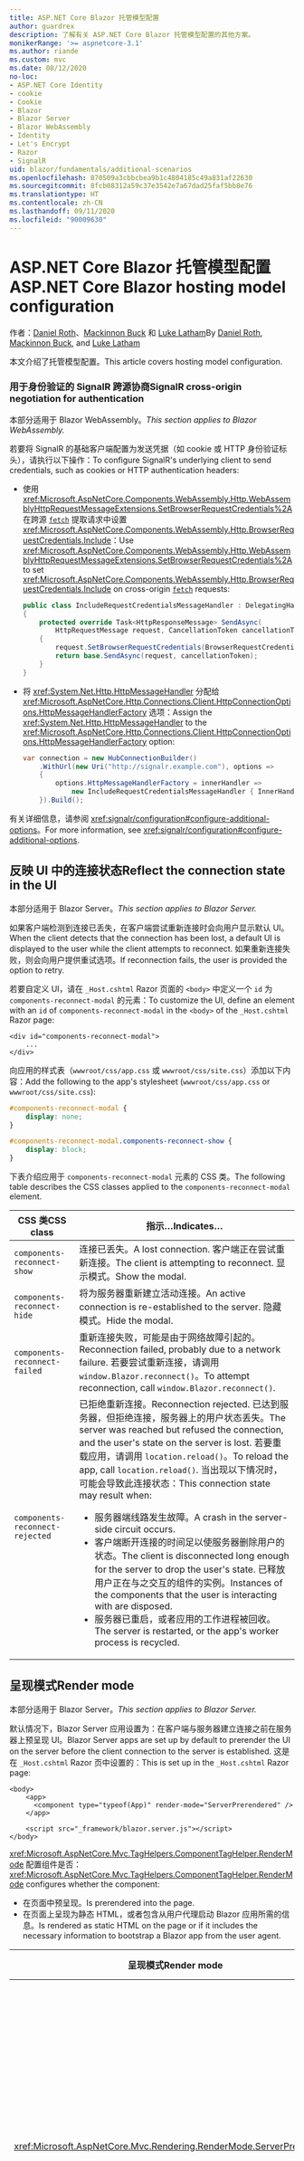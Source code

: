 ```yaml
---
title: ASP.NET Core Blazor 托管模型配置
author: guardrex
description: 了解有关 ASP.NET Core Blazor 托管模型配置的其他方案。
monikerRange: '>= aspnetcore-3.1'
ms.author: riande
ms.custom: mvc
ms.date: 08/12/2020
no-loc:
- ASP.NET Core Identity
- cookie
- Cookie
- Blazor
- Blazor Server
- Blazor WebAssembly
- Identity
- Let's Encrypt
- Razor
- SignalR
uid: blazor/fundamentals/additional-scenarios
ms.openlocfilehash: 870509a3cbbcbea9b1c4804185c49a831af22630
ms.sourcegitcommit: 8fcb08312a59c37e3542e7a67dad25faf5bb8e76
ms.translationtype: HT
ms.contentlocale: zh-CN
ms.lasthandoff: 09/11/2020
ms.locfileid: "90009630"
---
```

# <a name="aspnet-core-no-locblazor-hosting-model-configuration"></a><span data-ttu-id="2695a-103">ASP.NET Core Blazor 托管模型配置</span><span class="sxs-lookup"><span data-stu-id="2695a-103">ASP.NET Core Blazor hosting model configuration</span></span>

<span data-ttu-id="2695a-104">作者：[Daniel Roth](https://github.com/danroth27)、[Mackinnon Buck](https://github.com/MackinnonBuck) 和 [Luke Latham](https://github.com/guardrex)</span><span class="sxs-lookup"><span data-stu-id="2695a-104">By [Daniel Roth](https://github.com/danroth27), [Mackinnon Buck](https://github.com/MackinnonBuck), and [Luke Latham](https://github.com/guardrex)</span></span>

<span data-ttu-id="2695a-105">本文介绍了托管模型配置。</span><span class="sxs-lookup"><span data-stu-id="2695a-105">This article covers hosting model configuration.</span></span>

### <a name="no-locsignalr-cross-origin-negotiation-for-authentication"></a><span data-ttu-id="2695a-106">用于身份验证的 SignalR 跨源协商</span><span class="sxs-lookup"><span data-stu-id="2695a-106">SignalR cross-origin negotiation for authentication</span></span>

<span data-ttu-id="2695a-107">本部分适用于 Blazor WebAssembly。</span><span class="sxs-lookup"><span data-stu-id="2695a-107">*This section applies to Blazor WebAssembly.*</span></span>

<span data-ttu-id="2695a-108">若要将 SignalR 的基础客户端配置为发送凭据（如 cookie 或 HTTP 身份验证标头），请执行以下操作：</span><span class="sxs-lookup"><span data-stu-id="2695a-108">To configure SignalR's underlying client to send credentials, such as cookies or HTTP authentication headers:</span></span>

* <span data-ttu-id="2695a-109">使用 <xref:Microsoft.AspNetCore.Components.WebAssembly.Http.WebAssemblyHttpRequestMessageExtensions.SetBrowserRequestCredentials%2A> 在跨源 [`fetch`](https://developer.mozilla.org/docs/Web/API/Fetch_API/Using_Fetch) 提取请求中设置 <xref:Microsoft.AspNetCore.Components.WebAssembly.Http.BrowserRequestCredentials.Include>：</span><span class="sxs-lookup"><span data-stu-id="2695a-109">Use <xref:Microsoft.AspNetCore.Components.WebAssembly.Http.WebAssemblyHttpRequestMessageExtensions.SetBrowserRequestCredentials%2A> to set <xref:Microsoft.AspNetCore.Components.WebAssembly.Http.BrowserRequestCredentials.Include> on cross-origin [`fetch`](https://developer.mozilla.org/docs/Web/API/Fetch_API/Using_Fetch) requests:</span></span>

  ```csharp
  public class IncludeRequestCredentialsMessageHandler : DelegatingHandler
  {
      protected override Task<HttpResponseMessage> SendAsync(
          HttpRequestMessage request, CancellationToken cancellationToken)
      {
          request.SetBrowserRequestCredentials(BrowserRequestCredentials.Include);
          return base.SendAsync(request, cancellationToken);
      }
  }
  ```

* <span data-ttu-id="2695a-110">将 <xref:System.Net.Http.HttpMessageHandler> 分配给 <xref:Microsoft.AspNetCore.Http.Connections.Client.HttpConnectionOptions.HttpMessageHandlerFactory> 选项：</span><span class="sxs-lookup"><span data-stu-id="2695a-110">Assign the <xref:System.Net.Http.HttpMessageHandler> to the <xref:Microsoft.AspNetCore.Http.Connections.Client.HttpConnectionOptions.HttpMessageHandlerFactory> option:</span></span>

  ```csharp
  var connection = new HubConnectionBuilder()
      .WithUrl(new Uri("http://signalr.example.com"), options =>
      {
          options.HttpMessageHandlerFactory = innerHandler => 
              new IncludeRequestCredentialsMessageHandler { InnerHandler = innerHandler };
      }).Build();
  ```

<span data-ttu-id="2695a-111">有关详细信息，请参阅 <xref:signalr/configuration#configure-additional-options>。</span><span class="sxs-lookup"><span data-stu-id="2695a-111">For more information, see <xref:signalr/configuration#configure-additional-options>.</span></span>

## <a name="reflect-the-connection-state-in-the-ui"></a><span data-ttu-id="2695a-112">反映 UI 中的连接状态</span><span class="sxs-lookup"><span data-stu-id="2695a-112">Reflect the connection state in the UI</span></span>

<span data-ttu-id="2695a-113">本部分适用于 Blazor Server。</span><span class="sxs-lookup"><span data-stu-id="2695a-113">*This section applies to Blazor Server.*</span></span>

<span data-ttu-id="2695a-114">如果客户端检测到连接已丢失，在客户端尝试重新连接时会向用户显示默认 UI。</span><span class="sxs-lookup"><span data-stu-id="2695a-114">When the client detects that the connection has been lost, a default UI is displayed to the user while the client attempts to reconnect.</span></span> <span data-ttu-id="2695a-115">如果重新连接失败，则会向用户提供重试选项。</span><span class="sxs-lookup"><span data-stu-id="2695a-115">If reconnection fails, the user is provided the option to retry.</span></span>

<span data-ttu-id="2695a-116">若要自定义 UI，请在 `_Host.cshtml` Razor 页面的 `<body>` 中定义一个 `id` 为 `components-reconnect-modal` 的元素：</span><span class="sxs-lookup"><span data-stu-id="2695a-116">To customize the UI, define an element with an `id` of `components-reconnect-modal` in the `<body>` of the `_Host.cshtml` Razor page:</span></span>

```cshtml
<div id="components-reconnect-modal">
    ...
</div>
```

<span data-ttu-id="2695a-117">向应用的样式表（`wwwroot/css/app.css` 或 `wwwroot/css/site.css`）添加以下内容：</span><span class="sxs-lookup"><span data-stu-id="2695a-117">Add the following to the app's stylesheet (`wwwroot/css/app.css` or `wwwroot/css/site.css`):</span></span>

```css
#components-reconnect-modal {
    display: none;
}

#components-reconnect-modal.components-reconnect-show {
    display: block;
}
```

<span data-ttu-id="2695a-118">下表介绍应用于 `components-reconnect-modal` 元素的 CSS 类。</span><span class="sxs-lookup"><span data-stu-id="2695a-118">The following table describes the CSS classes applied to the `components-reconnect-modal` element.</span></span>

| <span data-ttu-id="2695a-119">CSS 类</span><span class="sxs-lookup"><span data-stu-id="2695a-119">CSS class</span></span>                       | <span data-ttu-id="2695a-120">指示&hellip;</span><span class="sxs-lookup"><span data-stu-id="2695a-120">Indicates&hellip;</span></span> |
| ------------------------------- | ----------------- |
| `components-reconnect-show`     | <span data-ttu-id="2695a-121">连接已丢失。</span><span class="sxs-lookup"><span data-stu-id="2695a-121">A lost connection.</span></span> <span data-ttu-id="2695a-122">客户端正在尝试重新连接。</span><span class="sxs-lookup"><span data-stu-id="2695a-122">The client is attempting to reconnect.</span></span> <span data-ttu-id="2695a-123">显示模式。</span><span class="sxs-lookup"><span data-stu-id="2695a-123">Show the modal.</span></span> |
| `components-reconnect-hide`     | <span data-ttu-id="2695a-124">将为服务器重新建立活动连接。</span><span class="sxs-lookup"><span data-stu-id="2695a-124">An active connection is re-established to the server.</span></span> <span data-ttu-id="2695a-125">隐藏模式。</span><span class="sxs-lookup"><span data-stu-id="2695a-125">Hide the modal.</span></span> |
| `components-reconnect-failed`   | <span data-ttu-id="2695a-126">重新连接失败，可能是由于网络故障引起的。</span><span class="sxs-lookup"><span data-stu-id="2695a-126">Reconnection failed, probably due to a network failure.</span></span> <span data-ttu-id="2695a-127">若要尝试重新连接，请调用 `window.Blazor.reconnect()`。</span><span class="sxs-lookup"><span data-stu-id="2695a-127">To attempt reconnection, call `window.Blazor.reconnect()`.</span></span> |
| `components-reconnect-rejected` | <span data-ttu-id="2695a-128">已拒绝重新连接。</span><span class="sxs-lookup"><span data-stu-id="2695a-128">Reconnection rejected.</span></span> <span data-ttu-id="2695a-129">已达到服务器，但拒绝连接，服务器上的用户状态丢失。</span><span class="sxs-lookup"><span data-stu-id="2695a-129">The server was reached but refused the connection, and the user's state on the server is lost.</span></span> <span data-ttu-id="2695a-130">若要重载应用，请调用 `location.reload()`。</span><span class="sxs-lookup"><span data-stu-id="2695a-130">To reload the app, call `location.reload()`.</span></span> <span data-ttu-id="2695a-131">当出现以下情况时，可能会导致此连接状态：</span><span class="sxs-lookup"><span data-stu-id="2695a-131">This connection state may result when:</span></span><ul><li><span data-ttu-id="2695a-132">服务器端线路发生故障。</span><span class="sxs-lookup"><span data-stu-id="2695a-132">A crash in the server-side circuit occurs.</span></span></li><li><span data-ttu-id="2695a-133">客户端断开连接的时间足以使服务器删除用户的状态。</span><span class="sxs-lookup"><span data-stu-id="2695a-133">The client is disconnected long enough for the server to drop the user's state.</span></span> <span data-ttu-id="2695a-134">已释放用户正在与之交互的组件的实例。</span><span class="sxs-lookup"><span data-stu-id="2695a-134">Instances of the components that the user is interacting with are disposed.</span></span></li><li><span data-ttu-id="2695a-135">服务器已重启，或者应用的工作进程被回收。</span><span class="sxs-lookup"><span data-stu-id="2695a-135">The server is restarted, or the app's worker process is recycled.</span></span></li></ul> |

## <a name="render-mode"></a><span data-ttu-id="2695a-136">呈现模式</span><span class="sxs-lookup"><span data-stu-id="2695a-136">Render mode</span></span>

<span data-ttu-id="2695a-137">本部分适用于 Blazor Server。</span><span class="sxs-lookup"><span data-stu-id="2695a-137">*This section applies to Blazor Server.*</span></span>

<span data-ttu-id="2695a-138">默认情况下，Blazor Server 应用设置为：在客户端与服务器建立连接之前在服务器上预呈现 UI。</span><span class="sxs-lookup"><span data-stu-id="2695a-138">Blazor Server apps are set up by default to prerender the UI on the server before the client connection to the server is established.</span></span> <span data-ttu-id="2695a-139">这是在 `_Host.cshtml` Razor 页中设置的：</span><span class="sxs-lookup"><span data-stu-id="2695a-139">This is set up in the `_Host.cshtml` Razor page:</span></span>

```cshtml
<body>
    <app>
      <component type="typeof(App)" render-mode="ServerPrerendered" />
    </app>

    <script src="_framework/blazor.server.js"></script>
</body>
```

<span data-ttu-id="2695a-140"><xref:Microsoft.AspNetCore.Mvc.TagHelpers.ComponentTagHelper.RenderMode> 配置组件是否：</span><span class="sxs-lookup"><span data-stu-id="2695a-140"><xref:Microsoft.AspNetCore.Mvc.TagHelpers.ComponentTagHelper.RenderMode> configures whether the component:</span></span>

* <span data-ttu-id="2695a-141">在页面中预呈现。</span><span class="sxs-lookup"><span data-stu-id="2695a-141">Is prerendered into the page.</span></span>
* <span data-ttu-id="2695a-142">在页面上呈现为静态 HTML，或者包含从用户代理启动 Blazor 应用所需的信息。</span><span class="sxs-lookup"><span data-stu-id="2695a-142">Is rendered as static HTML on the page or if it includes the necessary information to bootstrap a Blazor app from the user agent.</span></span>

| <span data-ttu-id="2695a-143">呈现模式</span><span class="sxs-lookup"><span data-stu-id="2695a-143">Render mode</span></span> | <span data-ttu-id="2695a-144">描述</span><span class="sxs-lookup"><span data-stu-id="2695a-144">Description</span></span> |
| --- | --- |
| <xref:Microsoft.AspNetCore.Mvc.Rendering.RenderMode.ServerPrerendered> | <span data-ttu-id="2695a-145">在静态 HTML 中呈现组件，并包含 Blazor Server 应用的标记。</span><span class="sxs-lookup"><span data-stu-id="2695a-145">Renders the component into static HTML and includes a marker for a Blazor Server app.</span></span> <span data-ttu-id="2695a-146">用户代理启动时，此标记用于启动 Blazor 应用。</span><span class="sxs-lookup"><span data-stu-id="2695a-146">When the user-agent starts, this marker is used to bootstrap a Blazor app.</span></span> |
| <xref:Microsoft.AspNetCore.Mvc.Rendering.RenderMode.Server> | <span data-ttu-id="2695a-147">呈现 Blazor Server 应用的标记。</span><span class="sxs-lookup"><span data-stu-id="2695a-147">Renders a marker for a Blazor Server app.</span></span> <span data-ttu-id="2695a-148">不包括组件的输出。</span><span class="sxs-lookup"><span data-stu-id="2695a-148">Output from the component isn't included.</span></span> <span data-ttu-id="2695a-149">用户代理启动时，此标记用于启动 Blazor 应用。</span><span class="sxs-lookup"><span data-stu-id="2695a-149">When the user-agent starts, this marker is used to bootstrap a Blazor app.</span></span> |
| <xref:Microsoft.AspNetCore.Mvc.Rendering.RenderMode.Static> | <span data-ttu-id="2695a-150">将组件呈现为静态 HTML。</span><span class="sxs-lookup"><span data-stu-id="2695a-150">Renders the component into static HTML.</span></span> |

<span data-ttu-id="2695a-151">不支持从静态 HTML 页面呈现服务器组件。</span><span class="sxs-lookup"><span data-stu-id="2695a-151">Rendering server components from a static HTML page isn't supported.</span></span>

## <a name="initialize-the-no-locblazor-circuit"></a><span data-ttu-id="2695a-152">初始化 Blazor 回路</span><span class="sxs-lookup"><span data-stu-id="2695a-152">Initialize the Blazor circuit</span></span>

<span data-ttu-id="2695a-153">本部分适用于 Blazor Server。</span><span class="sxs-lookup"><span data-stu-id="2695a-153">*This section applies to Blazor Server.*</span></span>

<span data-ttu-id="2695a-154">在 `Pages/_Host.cshtml` 文件中配置 Blazor Server 应用 [SignalR 回路 ](xref:blazor/hosting-models#circuits) 的手动启动：</span><span class="sxs-lookup"><span data-stu-id="2695a-154">Configure the manual start of a Blazor Server app's [SignalR circuit](xref:blazor/hosting-models#circuits) in the `Pages/_Host.cshtml` file:</span></span>

* <span data-ttu-id="2695a-155">将 `autostart="false"` 属性添加到 `blazor.server.js` 脚本的 `<script>` 标记中。</span><span class="sxs-lookup"><span data-stu-id="2695a-155">Add an `autostart="false"` attribute to the `<script>` tag for the `blazor.server.js` script.</span></span>
* <span data-ttu-id="2695a-156">将调用 `Blazor.start` 的脚本放置在 `blazor.server.js` 脚本标记之后并放在结束的 `</body>` 标记内。</span><span class="sxs-lookup"><span data-stu-id="2695a-156">Place a script that calls `Blazor.start` after the `blazor.server.js` script's tag and inside the closing `</body>` tag.</span></span>

<span data-ttu-id="2695a-157">禁用 `autostart` 时，应用中不依赖该回路的任何方面都能正常工作。</span><span class="sxs-lookup"><span data-stu-id="2695a-157">When `autostart` is disabled, any aspect of the app that doesn't depend on the circuit works normally.</span></span> <span data-ttu-id="2695a-158">例如，客户端路由正常运行。</span><span class="sxs-lookup"><span data-stu-id="2695a-158">For example, client-side routing is operational.</span></span> <span data-ttu-id="2695a-159">但是，在调用 `Blazor.start` 之前，依赖于该回路的任何方面不会正常运行。</span><span class="sxs-lookup"><span data-stu-id="2695a-159">However, any aspect that depends on the circuit isn't operational until `Blazor.start` is called.</span></span> <span data-ttu-id="2695a-160">如果没有已建立的回路，应用行为是不可预测的。</span><span class="sxs-lookup"><span data-stu-id="2695a-160">App behavior is unpredictable without an established circuit.</span></span> <span data-ttu-id="2695a-161">例如，在回路断开连接时，组件方法无法执行。</span><span class="sxs-lookup"><span data-stu-id="2695a-161">For example, component methods fail to execute while the circuit is disconnected.</span></span>

### <a name="initialize-no-locblazor-when-the-document-is-ready"></a><span data-ttu-id="2695a-162">文档准备就绪时初始化 Blazor</span><span class="sxs-lookup"><span data-stu-id="2695a-162">Initialize Blazor when the document is ready</span></span>

<span data-ttu-id="2695a-163">文档准备就绪时初始化 Blazor 应用：</span><span class="sxs-lookup"><span data-stu-id="2695a-163">To initialize the Blazor app when the document is ready:</span></span>

```cshtml
<body>

    ...

    <script autostart="false" src="_framework/blazor.server.js"></script>
    <script>
      document.addEventListener("DOMContentLoaded", function() {
        Blazor.start();
      });
    </script>
</body>
```

### <a name="chain-to-the-promise-that-results-from-a-manual-start"></a><span data-ttu-id="2695a-164">链接到由手动启动生成的 `Promise`</span><span class="sxs-lookup"><span data-stu-id="2695a-164">Chain to the `Promise` that results from a manual start</span></span>

<span data-ttu-id="2695a-165">若要执行其他任务（如 JS 互操作初始化），请使用 `then` 链接到 `Promise`（由手动 Blazor 应用启动生成）：</span><span class="sxs-lookup"><span data-stu-id="2695a-165">To perform additional tasks, such as JS interop initialization, use `then` to chain to the `Promise` that results from a manual Blazor app start:</span></span>

```cshtml
<body>

    ...

    <script autostart="false" src="_framework/blazor.server.js"></script>
    <script>
      Blazor.start().then(function () {
        ...
      });
    </script>
</body>
```

### <a name="configure-the-no-locsignalr-client"></a><span data-ttu-id="2695a-166">配置 SignalR 客户端</span><span class="sxs-lookup"><span data-stu-id="2695a-166">Configure the SignalR client</span></span>

#### <a name="logging"></a><span data-ttu-id="2695a-167">日志记录</span><span class="sxs-lookup"><span data-stu-id="2695a-167">Logging</span></span>

<span data-ttu-id="2695a-168">若要配置 SignalR 客户端日志，请传入调用 `configureLogging` 的配置对象 (`configureSignalR`)，此对象在客户端生成器上具有日志级别：</span><span class="sxs-lookup"><span data-stu-id="2695a-168">To configure SignalR client logging, pass in a configuration object (`configureSignalR`) that calls `configureLogging` with the log level on the client builder:</span></span>

```cshtml
<body>

    ...

    <script autostart="false" src="_framework/blazor.server.js"></script>
    <script>
      Blazor.start({
        configureSignalR: function (builder) {
          builder.configureLogging("information");
        }
      });
    </script>
</body>
```

<span data-ttu-id="2695a-169">在前面的示例中，`information` 相当于日志级别 <xref:Microsoft.Extensions.Logging.LogLevel.Information?displayProperty=nameWithType>。</span><span class="sxs-lookup"><span data-stu-id="2695a-169">In the preceding example, `information` is equivalent to a log level of <xref:Microsoft.Extensions.Logging.LogLevel.Information?displayProperty=nameWithType>.</span></span>

### <a name="modify-the-reconnection-handler"></a><span data-ttu-id="2695a-170">修改重新连接处理程序</span><span class="sxs-lookup"><span data-stu-id="2695a-170">Modify the reconnection handler</span></span>

<span data-ttu-id="2695a-171">可以针对自定义行为修改重新连接处理程序的线路连接事件，如：</span><span class="sxs-lookup"><span data-stu-id="2695a-171">The reconnection handler's circuit connection events can be modified for custom behaviors, such as:</span></span>

* <span data-ttu-id="2695a-172">在连接断开时通知用户。</span><span class="sxs-lookup"><span data-stu-id="2695a-172">To notify the user if the connection is dropped.</span></span>
* <span data-ttu-id="2695a-173">在线路连接时（通过客户端）执行日志记录。</span><span class="sxs-lookup"><span data-stu-id="2695a-173">To perform logging (from the client) when a circuit is connected.</span></span>

<span data-ttu-id="2695a-174">若要修改连接事件，请为以下连接更改注册回调：</span><span class="sxs-lookup"><span data-stu-id="2695a-174">To modify the connection events, register callbacks for the following connection changes:</span></span>

* <span data-ttu-id="2695a-175">使用 `onConnectionDown` 删除的连接。</span><span class="sxs-lookup"><span data-stu-id="2695a-175">Dropped connections use `onConnectionDown`.</span></span>
* <span data-ttu-id="2695a-176">已建立/重新建立的连接使用 `onConnectionUp`。</span><span class="sxs-lookup"><span data-stu-id="2695a-176">Established/re-established connections use `onConnectionUp`.</span></span>

<span data-ttu-id="2695a-177">必须同时指定 `onConnectionDown` 和 `onConnectionUp`：</span><span class="sxs-lookup"><span data-stu-id="2695a-177">**Both** `onConnectionDown` and `onConnectionUp` must be specified:</span></span>

```cshtml
<body>

    ...

    <script autostart="false" src="_framework/blazor.server.js"></script>
    <script>
      Blazor.start({
        reconnectionHandler: {
          onConnectionDown: (options, error) => console.error(error);
          onConnectionUp: () => console.log("Up, up, and away!");
        }
      });
    </script>
</body>
```

### <a name="adjust-the-reconnection-retry-count-and-interval"></a><span data-ttu-id="2695a-178">调整重新连接重试计数和间隔</span><span class="sxs-lookup"><span data-stu-id="2695a-178">Adjust the reconnection retry count and interval</span></span>

<span data-ttu-id="2695a-179">若要调整重新连接重试次数和间隔，请设置重试次数 (`maxRetries`) 和允许每次重试运行的毫秒数 (`retryIntervalMilliseconds`)：</span><span class="sxs-lookup"><span data-stu-id="2695a-179">To adjust the reconnection retry count and interval, set the number of retries (`maxRetries`) and period in milliseconds permitted for each retry attempt (`retryIntervalMilliseconds`):</span></span>

```cshtml
<body>

    ...

    <script autostart="false" src="_framework/blazor.server.js"></script>
    <script>
      Blazor.start({
        reconnectionOptions: {
          maxRetries: 3,
          retryIntervalMilliseconds: 2000
        }
      });
    </script>
</body>
```

## <a name="hide-or-replace-the-reconnection-display"></a><span data-ttu-id="2695a-180">隐藏或替换重新连接显示</span><span class="sxs-lookup"><span data-stu-id="2695a-180">Hide or replace the reconnection display</span></span>

<span data-ttu-id="2695a-181">若要隐藏重新连接显示，请将重新连接处理程序的 `_reconnectionDisplay` 设置为空对象（`{}` 或 `new Object()`）：</span><span class="sxs-lookup"><span data-stu-id="2695a-181">To hide the reconnection display, set the reconnection handler's `_reconnectionDisplay` to an empty object (`{}` or `new Object()`):</span></span>

```cshtml
<body>

    ...

    <script autostart="false" src="_framework/blazor.server.js"></script>
    <script>
      window.addEventListener('beforeunload', function () {
        Blazor.defaultReconnectionHandler._reconnectionDisplay = {};
      });

      Blazor.start();
    </script>
</body>
```

<span data-ttu-id="2695a-182">若要替换重新连接显示，请将前面示例中的 `_reconnectionDisplay` 设置为要显示的元素：</span><span class="sxs-lookup"><span data-stu-id="2695a-182">To replace the reconnection display, set `_reconnectionDisplay` in the preceding example to the element for display:</span></span>

```javascript
Blazor.defaultReconnectionHandler._reconnectionDisplay = 
  document.getElementById("{ELEMENT ID}");
```

<span data-ttu-id="2695a-183">占位符 `{ELEMENT ID}` 是要显示的 HTML 元素的 ID。</span><span class="sxs-lookup"><span data-stu-id="2695a-183">The placeholder `{ELEMENT ID}` is the ID of the HTML element to display.</span></span>

::: moniker range=">= aspnetcore-5.0"

<span data-ttu-id="2695a-184">通过在应用的 CSS (`wwwroot/css/site.css`) 中为模式元素设置 `transition-delay` 属性，自定义重新连接显示出现之前的延迟。</span><span class="sxs-lookup"><span data-stu-id="2695a-184">Customize the delay before the reconnection display appears by setting the `transition-delay` property in the app's CSS (`wwwroot/css/site.css`) for the modal element.</span></span> <span data-ttu-id="2695a-185">以下示例将转换延迟从 500 毫秒（默认值）设置为 1000 毫秒（1 秒）：</span><span class="sxs-lookup"><span data-stu-id="2695a-185">The following example sets the transition delay from 500 ms (default) to 1,000 ms (1 second):</span></span>

```css
#components-reconnect-modal {
    transition: visibility 0s linear 1000ms;
}
```

::: moniker-end

## <a name="influence-html-head-tag-elements"></a><span data-ttu-id="2695a-186">影响 HTML `<head>` 标记元素</span><span class="sxs-lookup"><span data-stu-id="2695a-186">Influence HTML `<head>` tag elements</span></span>

<span data-ttu-id="2695a-187">本部分适用于 Blazor WebAssembly 和 Blazor Server 即将发布的 ASP.NET Core 5.0 版本。</span><span class="sxs-lookup"><span data-stu-id="2695a-187">*This section applies to the upcoming ASP.NET Core 5.0 release of Blazor WebAssembly and Blazor Server.*</span></span>

<span data-ttu-id="2695a-188">`Title`、`Link` 和 `Meta` 组件呈现时，会在 HTML `<head>` 标记元素中添加或更新数据：</span><span class="sxs-lookup"><span data-stu-id="2695a-188">When rendered, the `Title`, `Link`, and `Meta` components add or update data in the HTML `<head>` tag elements:</span></span>

```razor
@using Microsoft.AspNetCore.Components.Web.Extensions.Head

<Title Value="{TITLE}" />
<Link href="{URL}" rel="stylesheet" />
<Meta content="{DESCRIPTION}" name="description" />
```

<span data-ttu-id="2695a-189">在前面的示例中，`{TITLE}`、`{URL}` 和 `{DESCRIPTION}` 的占位符是字符串值、Razor 变量或 Razor 表达式。</span><span class="sxs-lookup"><span data-stu-id="2695a-189">In the preceding example, placeholders for `{TITLE}`, `{URL}`, and `{DESCRIPTION}` are string values, Razor variables, or Razor expressions.</span></span>

<span data-ttu-id="2695a-190">具有以下特性：</span><span class="sxs-lookup"><span data-stu-id="2695a-190">The following characteristics apply:</span></span>

* <span data-ttu-id="2695a-191">支持服务器端预呈现。</span><span class="sxs-lookup"><span data-stu-id="2695a-191">Server-side prerendering is supported.</span></span>
* <span data-ttu-id="2695a-192">`Value` 参数是 `Title` 组件唯一有效的参数。</span><span class="sxs-lookup"><span data-stu-id="2695a-192">The `Value` parameter is the only valid parameter for the `Title` component.</span></span>
* <span data-ttu-id="2695a-193">为 `Meta` 和 `Link` 组件提供的 HTML 属性是在[其他属性](xref:blazor/components/index#attribute-splatting-and-arbitrary-parameters)中捕获的，并传递到呈现的 HTML 标记。</span><span class="sxs-lookup"><span data-stu-id="2695a-193">HTML attributes provided to the `Meta` and `Link` components are captured in [additional attributes](xref:blazor/components/index#attribute-splatting-and-arbitrary-parameters) and passed through to the rendered HTML tag.</span></span>
* <span data-ttu-id="2695a-194">对于多个 `Title` 组件，页的标题反映了呈现的最后一个 `Title` 组件的 `Value`。</span><span class="sxs-lookup"><span data-stu-id="2695a-194">For multiple `Title` components, the title of the page reflects the `Value` of the last `Title` component rendered.</span></span>
* <span data-ttu-id="2695a-195">如果多个 `Meta` 或 `Link` 组件包含在相同的属性中，则每个 `Meta` 或 `Link` 组件呈现且仅呈现一个 HTML 标记。</span><span class="sxs-lookup"><span data-stu-id="2695a-195">If multiple `Meta` or `Link` components are included with identical attributes, there's exactly one HTML tag rendered per `Meta` or `Link` component.</span></span> <span data-ttu-id="2695a-196">两个 `Meta` 或 `Link` 组件不能引用同一个呈现的 HTML 标记。</span><span class="sxs-lookup"><span data-stu-id="2695a-196">Two `Meta` or `Link` components can't refer to the same rendered HTML tag.</span></span>
* <span data-ttu-id="2695a-197">对现有 `Meta` 或 `Link` 组件的参数所做的更改将在其呈现的 HTML 标记中体现。</span><span class="sxs-lookup"><span data-stu-id="2695a-197">Changes to the parameters of existing `Meta` or `Link` components are reflected in their rendered HTML tags.</span></span>
* <span data-ttu-id="2695a-198">如果不再呈现 `Link` 或 `Meta` 组件，并因此由框架释放，则会删除其呈现的 HTML 标记。</span><span class="sxs-lookup"><span data-stu-id="2695a-198">When the `Link` or `Meta` components are no longer rendered and thus disposed by the framework, their rendered HTML tags are removed.</span></span>

<span data-ttu-id="2695a-199">在子组件中使用其中一个框架组件时，只要呈现包含框架组件的子组件，呈现的 HTML 标记就会影响父组件的任何其他子组件。</span><span class="sxs-lookup"><span data-stu-id="2695a-199">When one of the framework components is used in a child component, the rendered HTML tag influences any other child component of the parent component as long as the child component containing the framework component is rendered.</span></span> <span data-ttu-id="2695a-200">在子组件中使用其中一个框架组件，与在 `wwwroot/index.html` 或 `Pages/_Host.cshtml` 中放置一个 HTML 标记之间的区别是，框架组件已呈现的 HTML 标记：</span><span class="sxs-lookup"><span data-stu-id="2695a-200">The distinction between using the one of these framework components in a child component and placing a an HTML tag in `wwwroot/index.html` or `Pages/_Host.cshtml` is that a framework component's rendered HTML tag:</span></span>

* <span data-ttu-id="2695a-201">可以根据应用程序状态进行修改。</span><span class="sxs-lookup"><span data-stu-id="2695a-201">Can be modified by application state.</span></span> <span data-ttu-id="2695a-202">不能根据应用程序状态修改硬编码 HTML 标记。</span><span class="sxs-lookup"><span data-stu-id="2695a-202">A hard-coded HTML tag can't be modified by application state.</span></span>
* <span data-ttu-id="2695a-203">将在不再呈现父组件的情况下从 HTML `<head>` 中被删除。</span><span class="sxs-lookup"><span data-stu-id="2695a-203">Is removed from the HTML `<head>` when the parent component is no longer rendered.</span></span>

## <a name="static-files"></a><span data-ttu-id="2695a-204">静态文件</span><span class="sxs-lookup"><span data-stu-id="2695a-204">Static files</span></span>

<span data-ttu-id="2695a-205">本部分适用于 Blazor Server。</span><span class="sxs-lookup"><span data-stu-id="2695a-205">*This section applies to Blazor Server.*</span></span>

<span data-ttu-id="2695a-206">若要使用 <xref:Microsoft.AspNetCore.StaticFiles.FileExtensionContentTypeProvider> 创建其他文件映射，或者要配置其他 <xref:Microsoft.AspNetCore.Builder.StaticFileOptions>，请使用以下方法之一。</span><span class="sxs-lookup"><span data-stu-id="2695a-206">To create additional file mappings with a <xref:Microsoft.AspNetCore.StaticFiles.FileExtensionContentTypeProvider> or configure other <xref:Microsoft.AspNetCore.Builder.StaticFileOptions>, use **one** of the following approaches.</span></span> <span data-ttu-id="2695a-207">在以下示例中，`{EXTENSION}` 占位符为文件扩展名，`{CONTENT TYPE}` 占位符为内容类型。</span><span class="sxs-lookup"><span data-stu-id="2695a-207">In the following examples, the `{EXTENSION}` placeholder is the file extension, and the `{CONTENT TYPE}` placeholder is the content type.</span></span>

* <span data-ttu-id="2695a-208">使用 <xref:Microsoft.AspNetCore.Builder.StaticFileOptions> 通过 `Startup.ConfigureServices` (`Startup.cs`) 中的[依赖项注入 (DI)](xref:blazor/fundamentals/dependency-injection) 来配置选项：</span><span class="sxs-lookup"><span data-stu-id="2695a-208">Configure options through [dependency injection (DI)](xref:blazor/fundamentals/dependency-injection) in `Startup.ConfigureServices` (`Startup.cs`) using <xref:Microsoft.AspNetCore.Builder.StaticFileOptions>:</span></span>

  ```csharp
  using Microsoft.AspNetCore.StaticFiles;

  ...

  var provider = new FileExtensionContentTypeProvider();
  provider.Mappings["{EXTENSION}"] = "{CONTENT TYPE}";

  services.Configure<StaticFileOptions>(options =>
  {
      options.ContentTypeProvider = provider;
  });
  ```

  <span data-ttu-id="2695a-209">此方法会配置用于为 `blazor.server.js`提供服务的相同文件提供程序，因此请确保你的自定义配置不会干扰为 `blazor.server.js` 提供服务。</span><span class="sxs-lookup"><span data-stu-id="2695a-209">Because this approach configures the same file provider used to serve `blazor.server.js`, make sure that your custom configuration doesn't interfere with serving `blazor.server.js`.</span></span> <span data-ttu-id="2695a-210">例如，不要通过使用 `provider.Mappings.Remove(".js")` 配置提供程序来删除 JavaScript 文件的映射。</span><span class="sxs-lookup"><span data-stu-id="2695a-210">For example, don't remove the mapping for JavaScript files by configuring the provider with `provider.Mappings.Remove(".js")`.</span></span>

* <span data-ttu-id="2695a-211">在 `Startup.Configure` (`Startup.cs`) 中使用两次对 <xref:Microsoft.AspNetCore.Builder.StaticFileExtensions.UseStaticFiles%2A> 的调用：</span><span class="sxs-lookup"><span data-stu-id="2695a-211">Use two calls to <xref:Microsoft.AspNetCore.Builder.StaticFileExtensions.UseStaticFiles%2A> in `Startup.Configure` (`Startup.cs`):</span></span>
  * <span data-ttu-id="2695a-212">使用 <xref:Microsoft.AspNetCore.Builder.StaticFileOptions> 在第一次调用中配置自定义文件提供程序。</span><span class="sxs-lookup"><span data-stu-id="2695a-212">Configure the custom file provider in the first call with <xref:Microsoft.AspNetCore.Builder.StaticFileOptions>.</span></span>
  * <span data-ttu-id="2695a-213">第二个中间件提供 `blazor.server.js`，其使用 Blazor 框架提供的默认静态文件配置。</span><span class="sxs-lookup"><span data-stu-id="2695a-213">The second middleware serves `blazor.server.js`, which uses the default static files configuration provided by the Blazor framework.</span></span>

  ```csharp
  using Microsoft.AspNetCore.StaticFiles;

  ...

  var provider = new FileExtensionContentTypeProvider();
  provider.Mappings["{EXTENSION}"] = "{CONTENT TYPE}";

  app.UseStaticFiles(new StaticFileOptions { ContentTypeProvider = provider });
  app.UseStaticFiles();
  ```

## <a name="additional-resources"></a><span data-ttu-id="2695a-214">其他资源</span><span class="sxs-lookup"><span data-stu-id="2695a-214">Additional resources</span></span>

* <xref:fundamentals/logging/index>
